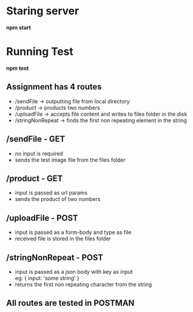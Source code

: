 <h1> Staring server </h1>
<span><strong> npm start </strong></span>

<h1> Running Test </h1>
<span><strong> npm test </strong></span>


<h2> Assignment has 4 routes </h2>
  <ul>
    <li> /sendFile -> outputting file from local directory </li>
    <li> /product -> products two numbers </li>
    <li> /uploadFile -> accepts file content and writes to files folder in the disk </li>
    <li> /stringNonRepeat -> finds the first non repeating element in the string </li>
  </ul>


<h2> /sendFile - GET </h2>
  <ul>
    <li> no input is required </li>
    <li> sends the test image file from the files folder </li>
  </ul>

<h2> /product - GET </h2>
  <ul>
    <li> input is passed as url params </li>
    <li> sends the product of two numbers </li>
  </ul>

<h2> /uploadFile - POST </h2>
  <ul>
    <li> input is passed as a form-body and type as file </li>
    <li> received file is stored in the files folder </li>
  </ul>

<h2> /stringNonRepeat - POST </h2>
  <ul>
    <li> input is passed as a json body with key as input </li>
      eg:
      {
        input: 'some string'
      }
    <li> returns the first non repeating character from the string </li>
  </ul>


<h2> All routes are tested in POSTMAN </h2>
